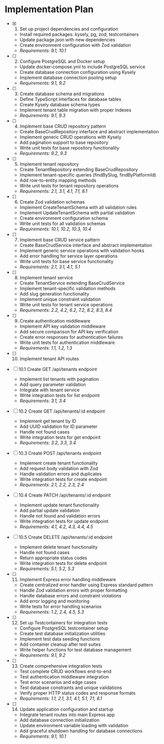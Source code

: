 # Implementation Plan

- [x] 1. Set up project dependencies and configuration
  - Install required packages: kysely, pg, zod, testcontainers
  - Update package.json with new dependencies
  - Create environment configuration with Zod validation
  - _Requirements: 9.1, 10.1_

- [ ] 2. Configure PostgreSQL and Docker setup
  - Update docker-compose.yml to include PostgreSQL service
  - Create database connection configuration using Kysely
  - Implement database connection pooling setup
  - _Requirements: 9.1, 9.2_

- [ ] 3. Create database schema and migrations
  - Define TypeScript interfaces for database tables
  - Create Kysely database schema types
  - Implement tenant table migration with proper indexes
  - _Requirements: 9.1, 9.3_

- [ ] 4. Implement base CRUD repository pattern
  - Create BaseCrudRepository interface and abstract implementation
  - Implement generic CRUD operations with Kysely
  - Add pagination support to base repository
  - Write unit tests for base repository functionality
  - _Requirements: 9.2, 9.3_

- [ ] 5. Implement tenant repository
  - Create TenantRepository extending BaseCrudRepository
  - Implement tenant-specific queries (findBySlug, findByPlatformId)
  - Add row-to-entity mapping methods
  - Write unit tests for tenant repository operations
  - _Requirements: 2.1, 3.1, 4.1, 7.1, 8.1_

- [ ] 6. Create Zod validation schemas
  - Implement CreateTenantSchema with all validation rules
  - Implement UpdateTenantSchema with partial validation
  - Create environment configuration schema
  - Write unit tests for all validation schemas
  - _Requirements: 10.1, 10.2, 10.3, 10.4_

- [ ] 7. Implement base CRUD service pattern
  - Create BaseCrudService interface and abstract implementation
  - Implement generic service operations with validation hooks
  - Add error handling for service layer operations
  - Write unit tests for base service functionality
  - _Requirements: 2.1, 3.1, 4.1, 5.1_

- [ ] 8. Implement tenant service
  - Create TenantService extending BaseCrudService
  - Implement tenant-specific validation methods
  - Add slug generation functionality
  - Implement unique constraint validation
  - Write unit tests for tenant service operations
  - _Requirements: 2.2, 4.2, 6.2, 7.2, 8.2, 8.3, 8.4_

- [ ] 9. Create authentication middleware
  - Implement API key validation middleware
  - Add secure comparison for API key verification
  - Create error responses for authentication failures
  - Write unit tests for authentication middleware
  - _Requirements: 1.1, 1.2, 1.3_

- [ ] 10. Implement tenant API routes
- [ ] 10.1 Create GET /api/tenants endpoint
  - Implement list tenants with pagination
  - Add query parameter validation
  - Integrate with tenant service
  - Write integration tests for list endpoint
  - _Requirements: 3.1, 3.4_

- [ ] 10.2 Create GET /api/tenants/:id endpoint
  - Implement get tenant by ID
  - Add UUID validation for ID parameter
  - Handle not found cases
  - Write integration tests for get endpoint
  - _Requirements: 3.2, 3.3, 3.4_

- [ ] 10.3 Create POST /api/tenants endpoint
  - Implement create tenant functionality
  - Add request body validation with Zod
  - Handle validation errors and duplicates
  - Write integration tests for create endpoint
  - _Requirements: 2.1, 2.2, 2.3, 2.4_

- [ ] 10.4 Create PATCH /api/tenants/:id endpoint
  - Implement update tenant functionality
  - Add partial update validation
  - Handle not found and validation errors
  - Write integration tests for update endpoint
  - _Requirements: 4.1, 4.2, 4.3, 4.4, 4.5_

- [ ] 10.5 Create DELETE /api/tenants/:id endpoint
  - Implement delete tenant functionality
  - Handle not found cases
  - Return appropriate status codes
  - Write integration tests for delete endpoint
  - _Requirements: 5.1, 5.2, 5.3_

- [ ] 11. Implement Express error handling middleware
  - Create centralized error handler using Express standard pattern
  - Handle Zod validation errors with proper formatting
  - Handle database errors and constraint violations
  - Add error logging and monitoring
  - Write tests for error handling scenarios
  - _Requirements: 1.2, 2.4, 4.5, 5.3_

- [ ] 12. Set up Testcontainers for integration tests
  - Configure PostgreSQL testcontainer setup
  - Create test database initialization utilities
  - Implement test data seeding functions
  - Add container cleanup after test suites
  - Write helper functions for test database management
  - _Requirements: 9.1, 9.2_

- [ ] 13. Create comprehensive integration tests
  - Test complete CRUD workflows end-to-end
  - Test authentication middleware integration
  - Test error scenarios and edge cases
  - Test database constraints and unique validations
  - Verify proper HTTP status codes and response formats
  - _Requirements: 1.1, 2.1, 3.1, 4.1, 5.1, 7.1, 8.1_

- [ ] 14. Update application configuration and startup
  - Integrate tenant routes into main Express app
  - Add database connection initialization
  - Update environment variable loading with validation
  - Add graceful shutdown handling for database connections
  - _Requirements: 9.1, 10.1_
